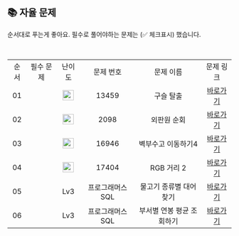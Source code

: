 
## 📚 자율 문제

순서대로 푸는게 좋아요.
필수로 풀어야하는 문제는 (✅ 체크표시) 했습니다.

<br/>
<table>
  <tr>
    <td align="center">순서</td>
    <td align="center">필수 문제</td>
    <td align="center">난이도</td>
    <td align="center">문제 번호</td>
    <td align="center">문제 이름</td>
    <td align="center">문제 링크</td>
  </tr>
   <tr>
    <td align="center">01</td>
    <td align="center"></td>
    <td align="center"><img height="23px" width="25px" src="https://d2gd6pc034wcta.cloudfront.net/tier/15.svg"></td>
    <td align="center">13459</td>
    <td align="center">구슬 탈출</td>
    <td align="center"><a href="https://www.acmicpc.net/problem/13459">바로가기</a></td>
  </tr>
     <tr>
    <td align="center">02</td>
    <td align="center"></td>
    <td align="center"><img height="23px" width="25px" src="https://d2gd6pc034wcta.cloudfront.net/tier/15.svg"></td>
    <td align="center">2098</td>
    <td align="center">외판원 순회</td>
    <td align="center"><a href="https://www.acmicpc.net/problem/2098">바로가기</a></td>
  </tr>
   <tr>
    <td align="center">03</td>
    <td align="center"></td>
    <td align="center"><img height="23px" width="25px" src="https://d2gd6pc034wcta.cloudfront.net/tier/14.svg"></td>
    <td align="center">16946</td>
    <td align="center">벽부수고 이동하기4</td>
    <td align="center"><a href="https://www.acmicpc.net/problem/16946">바로가기</a></td>
  </tr>
    <tr>
    <td align="center">04</td>
    <td align="center"></td>
    <td align="center"><img height="23px" width="25px" src="https://d2gd6pc034wcta.cloudfront.net/tier/12.svg"></td>
    <td align="center">17404</td>
    <td align="center">RGB 거리 2</td>
    <td align="center"><a href="https://www.acmicpc.net/problem/17404">바로가기</a></td>
  </tr>
  <tr>
    <td align="center">05</td>
    <td align="center"></td>
    <td align="center">Lv3</td>
    <td align="center">프로그래머스 SQL</td>
    <td align="center">물고기 종류별 대어 찾기</td>
    <td align="center"><a href="https://school.programmers.co.kr/learn/courses/30/lessons/293261">바로가기</a></td>
  </tr>
  <tr>
    <td align="center">06</td>
    <td align="center"></td>
    <td align="center">Lv3</td>
    <td align="center">프로그래머스 SQL</td>
    <td align="center">부서별 연봉 평균 조회하기</td>
    <td align="center"><a href="https://school.programmers.co.kr/learn/courses/30/lessons/284529">바로가기</a></td>
  </tr>
</table>
<br/><br/>


<br>

